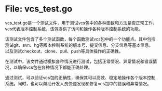 # File: vcs_test.go

vcs_test.go是一个测试文件，用于测试vcs包中的各种函数和方法是否正常工作。vcs代表版本控制系统，该包提供了访问和操作各种版本控制系统的功能。

该测试文件包含了多个测试函数，每个函数测试vcs包中的一个功能点。其中包括测试git、svn、hg等版本控制系统的版本号、提交信息、分支信息等基本信息，以及测试checkout、clone、pull、push等具体操作的正确性。

在测试中，该文件通过模拟各种情况进行测试，包括正常情况、异常情况和错误情况，以确保vcs包在各种情况下都能正确处理。

通过测试，可以验证vcs包的正确性，确保其可以高效、稳定地操作各个版本控制系统。同时，也可以帮助开发人员快速发现和修复vcs包中的错误和异常情况。

